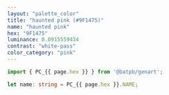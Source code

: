```yaml
---
layout: "palette_color"
title: "haunted pink (#9F1475)"
name: "haunted pink"
hex: "9F1475"
luminance: 0.0915559434
contrast: "white-pass"
color_category: "pink"
---
```


```typescript
import { PC_{{ page.hex }} } from '@batpb/genart';

let name: string = PC_{{ page.hex }}.NAME;
```
